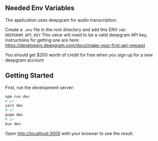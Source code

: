 ## Needed Env Variables

The application uses deepgram for audio transcription:

Create a `.env` file in the root directory and add this ENV var: `DEEPGRAM_API_KEY`
This value will need to be a valid deepgram API key, instructions for getting one are here: https://developers.deepgram.com/docs/make-your-first-api-request

You should get $200 worth of credit for free when you sign up for a new deepgram account

## Getting Started

First, run the development server:

```bash
npm run dev
# or
yarn dev
# or
pnpm dev
# or
bun dev
```

Open [http://localhost:3000](http://localhost:3000) with your browser to see the result.
